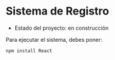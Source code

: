 <h1>Sistema de Registro</h1>

- Estado del proyecto: en construcción

Para ejecutar el sistema, debes poner:

```npm install React```

